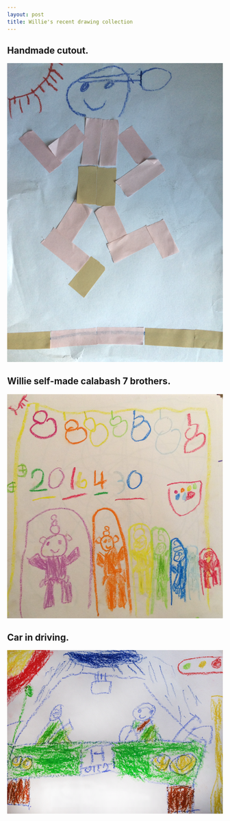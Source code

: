 ```yaml
---
layout: post
title: Willie's recent drawing collection
---
```


## Handmade cutout.

![image description](/asset/painting/handmade_cutout.png)

## Willie self-made calabash 7 brothers.

![image description](/asset/painting/Calabash_7_brothers.png)

## Car in driving.

![image description](/asset/painting/driving_car_201605.png)
